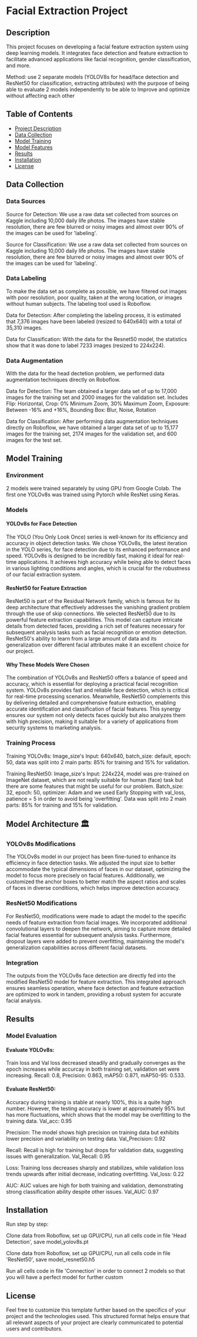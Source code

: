 # Facial Extraction Project

## Description
This project focuses on developing a facial feature extraction system using deep learning models. It integrates face detection and feature extraction to facilitate advanced applications like facial recognition, gender classification, and more. 

Method: use 2 separate models (YOLOV8s for head/face detection and ResNet50 for classification, extracting attributes) with the purpose of being able to evaluate 2 models independently to be able to Improve and optimize without affecting each other

## Table of Contents
- [Project Description](#description)
- [Data Collection](#data-collection)
- [Model Training](#model-training)
- [Model Features](#model-features)
- [Results](#results)
- [Installation](#installation)
- [License](#license)

## Data Collection
### Data Sources
Source for Detection: We use a raw data set collected from sources on Kaggle including 10,000 daily life photos. The images have stable resolution, there are few blurred or noisy images and almost over 90% of the images can be used for 'labeling'.  

Source for Classification:  We use a raw data set collected from sources on Kaggle including 10,000 daily life photos. The images have stable resolution, there are few blurred or noisy images and almost over 90% of the images can be used for 'labeling'.  

### Data Labeling
To make the data set as complete as possible, we have filtered out images with poor resolution, poor quality, taken at the wrong location, or images without human subjects. The labeling tool used is Roboflow.

Data for Detection: After completing the labeling process, it is estimated that 7,376 images have been labeled (resized to 640x640) with a total of 35,310 images.

Data for Classification: With the data for the Resnet50 model, the statistics show that it was done to label 7233 images (resized to 224x224).

### Data Augmentation
With the data for the head dectetion problem, we performed data augmentation techniques directly on Roboflow. 

Data for Detection: The team obtained a larger data set of up to 17,000 images for the training set and 2000 images for the validation set. Includes Flip: Horizontal, Crop: 0% Minimum Zoom, 30% Maximum Zoom, Exposure: Between -16% and +16%, Bounding Box: Blur, Noise, Rotation

Data for Classification: After performing data augmentation techniques directly on Roboflow, we have obtained a larger data set of up to 15,177 images for the training set, 2174 images for the validation set, and 600 images for the test set.

## Model Training
### Environment
2 models were trained separately by using GPU from Google Colab. The first one YOLOv8s was trained using Pytorch while ResNet using Keras. 

### Models

#### YOLOv8s for Face Detection
The YOLO (You Only Look Once) series is well-known for its efficiency and accuracy in object detection tasks. We chose YOLOv8s, the latest iteration in the YOLO series, for face detection due to its enhanced performance and speed. YOLOv8s is designed to be incredibly fast, making it ideal for real-time applications. It achieves high accuracy while being able to detect faces in various lighting conditions and angles, which is crucial for the robustness of our facial extraction system.

#### ResNet50 for Feature Extraction
ResNet50 is part of the Residual Network family, which is famous for its deep architecture that effectively addresses the vanishing gradient problem through the use of skip connections. We selected ResNet50 due to its powerful feature extraction capabilities. This model can capture intricate details from detected faces, providing a rich set of features necessary for subsequent analysis tasks such as facial recognition or emotion detection. ResNet50's ability to learn from a large amount of data and its generalization over different facial attributes make it an excellent choice for our project.

#### Why These Models Were Chosen
The combination of YOLOv8s and ResNet50 offers a balance of speed and accuracy, which is essential for deploying a practical facial recognition system. YOLOv8s provides fast and reliable face detection, which is critical for real-time processing scenarios. Meanwhile, ResNet50 complements this by delivering detailed and comprehensive feature extraction, enabling accurate identification and classification of facial features. This synergy ensures our system not only detects faces quickly but also analyzes them with high precision, making it suitable for a variety of applications from security systems to marketing analysis.

### Training Process
Training YOLOv8s: Image_size's Input: 640x640, batch_size: default, epoch: 50, data was split into 2 main parts: 85% for training and 15% for validation.

Training ResNet50: Image_size's Input: 224x224, model was pre-trained on ImageNet dataset, which are not really suitable for human (face) task but there are some features that might be useful for our problem. Batch_size: 32, epoch: 50, optimizer: Adam and we used Early Stopping with val_loss, patience = 5 in order to avoid being 'overfitting'. Data was split into 2 main parts: 85% for training and 15% for validation.

## Model Architecture 🏛️

### YOLOv8s Modifications
The YOLOv8s model in our project has been fine-tuned to enhance its efficiency in face detection tasks. We adjusted the input size to better accommodate the typical dimensions of faces in our dataset, optimizing the model to focus more precisely on facial features. Additionally, we customized the anchor boxes to better match the aspect ratios and scales of faces in diverse conditions, which helps improve detection accuracy.

### ResNet50 Modifications
For ResNet50, modifications were made to adapt the model to the specific needs of feature extraction from facial images. We incorporated additional convolutional layers to deepen the network, aiming to capture more detailed facial features essential for subsequent analysis tasks. Furthermore, dropout layers were added to prevent overfitting, maintaining the model's generalization capabilities across different facial datasets.

### Integration
The outputs from the YOLOv8s face detection are directly fed into the modified ResNet50 model for feature extraction. This integrated approach ensures seamless operation, where face detection and feature extraction are optimized to work in tandem, providing a robust system for accurate facial analysis.

## Results
### Model Evaluation
#### Evaluate YOLOv8s: 

Train loss and Val loss decreased steadily and gradually converges as the epoch increases while accurcay in both training set, validation set were increasing. 
Recall: 0.8, Precision: 0.863, mAP50: 0.871, mAP50-95: 0.533.

#### Evaluate ResNet50: 

Accuracy during training is stable at nearly 100%, this is a quite high number. However, the testing accuracy is lower at approximately 95% but has more fluctuations, which shows that the model may be overfitting to the training data. Val_acc: 0.95

Precision: The model shows high precision on training data but exhibits lower precision and variability on testing data. Val_Precision: 0.92

Recall: Recall is high for training but drops for validation data, suggesting issues with generalization. Val_Recall: 0.95

Loss: Training loss decreases sharply and stabilizes, while validation loss trends upwards after initial decrease, indicating overfitting. Val_loss: 0.22

AUC: AUC values are high for both training and validation, demonstrating strong classification ability despite other issues. Val_AUC: 0.97


## Installation
Run step by step: 

Clone data from Roboflow, set up GPU/CPU, run all cells code in file 'Head Detection', save model_yolov8s.pt

Clone data from Roboflow, set up GPU/CPU, run all cells code in file 'ResNet50', save model_resnet50.h5

Run all cells code in file 'Connection' in order to connect 2 models so that you will have a perfect model for further custom

## License
Feel free to customize this template further based on the specifics of your project and the technologies used. This structured format helps ensure that all relevant aspects of your project are clearly communicated to potential users and contributors.




